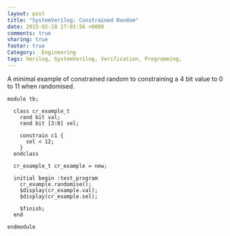 ```yaml
---
layout: post
title: "SystemVerilog: Constrained Random"
date: 2015-02-18 17:01:56 +0000
comments: true
sharing: true
footer: true
Category:  Engineering
tags: Verilog, SystemVerilog, Verification, Programming,
---
```


A minimal example of constrained random to constraining a 4 bit value to 0 to 11 when randomised.

    module tb;

      class cr_example_t
        rand bit val;
        rand bit [3:0] sel;

        constrain c1 {
          sel < 12;
        }
      endclass

      cr_example_t cr_example = new;

      initial begin :test_program
        cr_example.randomise();
        $display(cr_example.val);
        $display(cr_example.sel);

        $finish;
      end

    endmodule

